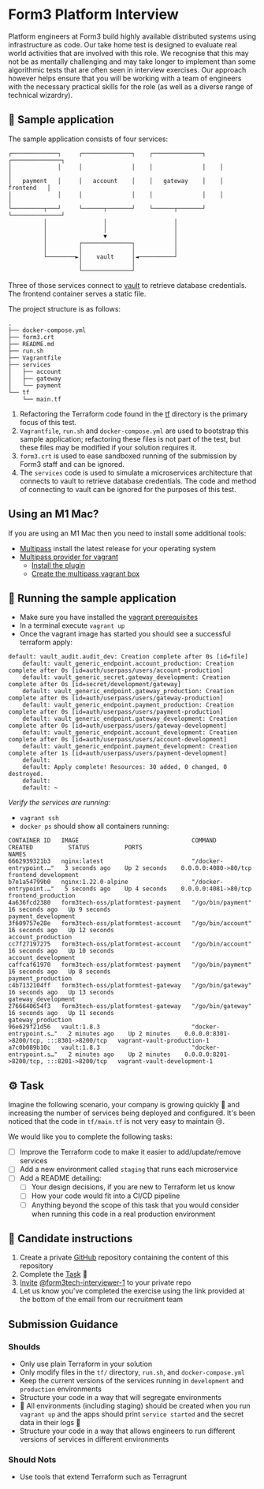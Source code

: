 # Form3 Platform Interview

Platform engineers at Form3 build highly available distributed systems using infrastructure as code. Our take home test is designed to evaluate real world activities that are involved with this role. We recognise that this may not be as mentally challenging and may take longer to implement than some algorithmic tests that are often seen in interview exercises. Our approach however helps ensure that you will be working with a team of engineers with the necessary practical skills for the role (as well as a diverse range of technical wizardry).

## 🧪 Sample application

The sample application consists of four services:

```console
┌─────────────┐     ┌──────────────┐    ┌──────────────┐    ┌──────────────┐
│             │     │              │    │              │    │              │
│   payment   │     │   account    │    │   gateway    │    │   frontend   │
│             │     │              │    │              │    │              │
└─────────┬───┘     └──────┬───────┘    └──────┬───────┘    └──────────────┘
          │                │                   │
          │                │                   │
          │                ▼                   │
          │         ┌──────────────┐           │
          │         │              │           │
          └────────►│    vault     │◄──────────┘
                    │              │
                    └──────────────┘
```

Three of those services connect to [vault](https://www.vaultproject.io/) to retrieve database credentials. The frontend container serves a static file.

The project structure is as follows:

```console
.
├── docker-compose.yml
├── form3.crt
├── README.md
├── run.sh
├── Vagrantfile
├── services
│   ├── account
│   ├── gateway
│   └── payment
└── tf
    └── main.tf
```

1. Refactoring the Terraform code found in the [tf](./tf) directory is the primary focus of this test.
1. `Vagrantfile`, `run.sh` and `docker-compose.yml` are used to bootstrap this sample application; refactoring these files is not part of the test, but these files may be modified if your solution requires it.
1. `form3.crt` is used to ease sandboxed running of the submission by Form3 staff and can be ignored.
1. The `services` code is used to simulate a microservices architecture that connects to vault to retrieve database credentials. The code and method of connecting to vault can be ignored for the purposes of this test.

## Using an M1 Mac?

If you are using an M1 Mac then you need to install some additional tools:

- [Multipass](https://github.com/canonical/multipass/releases) install the latest release for your operating system
- [Multipass provider for vagrant](https://github.com/Fred78290/vagrant-multipass)
  - [Install the plugin](https://github.com/Fred78290/vagrant-multipass#plugin-installation)
  - [Create the multipass vagrant box](https://github.com/Fred78290/vagrant-multipass#create-multipass-fake-box)

## 👟 Running the sample application

- Make sure you have installed the [vagrant prerequisites](https://learn.hashicorp.com/tutorials/vagrant/getting-started-index#prerequisites)
- In a terminal execute `vagrant up`
- Once the vagrant image has started you should see a successful terraform apply:

```console
default: vault_audit.audit_dev: Creation complete after 0s [id=file]
    default: vault_generic_endpoint.account_production: Creation complete after 0s [id=auth/userpass/users/account-production]
    default: vault_generic_secret.gateway_development: Creation complete after 0s [id=secret/development/gateway]
    default: vault_generic_endpoint.gateway_production: Creation complete after 0s [id=auth/userpass/users/gateway-production]
    default: vault_generic_endpoint.payment_production: Creation complete after 0s [id=auth/userpass/users/payment-production]
    default: vault_generic_endpoint.gateway_development: Creation complete after 0s [id=auth/userpass/users/gateway-development]
    default: vault_generic_endpoint.account_development: Creation complete after 0s [id=auth/userpass/users/account-development]
    default: vault_generic_endpoint.payment_development: Creation complete after 1s [id=auth/userpass/users/payment-development]
    default: 
    default: Apply complete! Resources: 30 added, 0 changed, 0 destroyed.
    default: 
    default: ~
```

*Verify the services are running:*

- `vagrant ssh`
- `docker ps` should show all containers running:

```console
CONTAINER ID   IMAGE                                COMMAND                  CREATED          STATUS          PORTS                                       NAMES
6662939321b3   nginx:latest                         "/docker-entrypoint.…"   3 seconds ago    Up 2 seconds    0.0.0.0:4080->80/tcp                        frontend_development
b7e1a54799b0   nginx:1.22.0-alpine                  "/docker-entrypoint.…"   5 seconds ago    Up 4 seconds    0.0.0.0:4081->80/tcp                        frontend_production
4a636fcd2380   form3tech-oss/platformtest-payment   "/go/bin/payment"        16 seconds ago   Up 9 seconds                                                payment_development
3f609757e28e   form3tech-oss/platformtest-account   "/go/bin/account"        16 seconds ago   Up 12 seconds                                               account_production
cc7f27197275   form3tech-oss/platformtest-account   "/go/bin/account"        16 seconds ago   Up 10 seconds                                               account_development
caffcaf61970   form3tech-oss/platformtest-payment   "/go/bin/payment"        16 seconds ago   Up 8 seconds                                                payment_production
c4b7132104ff   form3tech-oss/platformtest-gateway   "/go/bin/gateway"        16 seconds ago   Up 13 seconds                                               gateway_development
2766640654f3   form3tech-oss/platformtest-gateway   "/go/bin/gateway"        16 seconds ago   Up 11 seconds                                               gateway_production
96e629f21d56   vault:1.8.3                          "docker-entrypoint.s…"   2 minutes ago    Up 2 minutes    0.0.0.0:8301->8200/tcp, :::8301->8200/tcp   vagrant-vault-production-1
a7c0b089b10c   vault:1.8.3                          "docker-entrypoint.s…"   2 minutes ago    Up 2 minutes    0.0.0.0:8201->8200/tcp, :::8201->8200/tcp   vagrant-vault-development-1
```

## ⚙️ Task

Imagine the following scenario, your company is growing quickly 🚀 and increasing the number of services being deployed and configured.
It's been noticed that the code in `tf/main.tf` is not very easy to maintain 😢.

We would like you to complete the following tasks:

- [ ] Improve the Terraform code to make it easier to add/update/remove services
- [ ] Add a new environment called `staging` that runs each microservice
- [ ] Add a README detailing:
  - [ ] Your design decisions, if you are new to Terraform let us know
  - [ ] How your code would fit into a CI/CD pipeline
  - [ ] Anything beyond the scope of this task that you would consider when running this code in a real production environment

## 📝 Candidate instructions

1. Create a private [GitHub](https://help.github.com/en/articles/create-a-repo) repository containing the content of this repository
2. Complete the [Task](#task) 🎉
3. [Invite](https://help.github.com/en/articles/inviting-collaborators-to-a-personal-repository) [@form3tech-interviewer-1](https://github.com/form3tech-interviewer-1) to your private repo
4. Let us know you've completed the exercise using the link provided at the bottom of the email from our recruitment team

## Submission Guidance

### Shoulds

- Only use plain Terraform in your solution
- Only modify files in the `tf/` directory, `run.sh`, and `docker-compose.yml`
- Keep the current versions of the services running in `development` and `production` environments
- Structure your code in a way that will segregate environments
- 🚨 All environments (including staging) should be created when you run `vagrant up` and the apps should print `service started` and the secret data in their logs 🚨
- Structure your code in a way that allows engineers to run different versions of services in different environments

### Should Nots

- Use tools that extend Terraform such as Terragrunt
